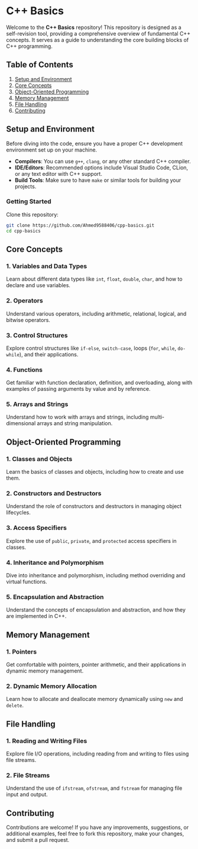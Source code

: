 # C++ Basics

Welcome to the **C++ Basics** repository! This repository is designed as a self-revision tool, providing a comprehensive overview of fundamental C++ concepts. It serves as a guide to understanding the core building blocks of C++ programming.

## Table of Contents

1. [Setup and Environment](#setup-and-environment)
2. [Core Concepts](#core-concepts)
3. [Object-Oriented Programming](#object-oriented-programming)
4. [Memory Management](#memory-management)
5. [File Handling](#file-handling)
6. [Contributing](#contributing)

## Setup and Environment

Before diving into the code, ensure you have a proper C++ development environment set up on your machine.

- **Compilers**: You can use `g++`, `clang`, or any other standard C++ compiler.
- **IDE/Editors**: Recommended options include Visual Studio Code, CLion, or any text editor with C++ support.
- **Build Tools**: Make sure to have `make` or similar tools for building your projects.

### Getting Started

Clone this repository:

```bash
git clone https://github.com/Ahmed9588406/cpp-basics.git
cd cpp-basics
```

## Core Concepts

### 1. Variables and Data Types
Learn about different data types like `int`, `float`, `double`, `char`, and how to declare and use variables.

### 2. Operators
Understand various operators, including arithmetic, relational, logical, and bitwise operators.

### 3. Control Structures
Explore control structures like `if-else`, `switch-case`, loops (`for`, `while`, `do-while`), and their applications.

### 4. Functions
Get familiar with function declaration, definition, and overloading, along with examples of passing arguments by value and by reference.

### 5. Arrays and Strings
Understand how to work with arrays and strings, including multi-dimensional arrays and string manipulation.

## Object-Oriented Programming

### 1. Classes and Objects
Learn the basics of classes and objects, including how to create and use them.

### 2. Constructors and Destructors
Understand the role of constructors and destructors in managing object lifecycles.

### 3. Access Specifiers
Explore the use of `public`, `private`, and `protected` access specifiers in classes.

### 4. Inheritance and Polymorphism
Dive into inheritance and polymorphism, including method overriding and virtual functions.

### 5. Encapsulation and Abstraction
Understand the concepts of encapsulation and abstraction, and how they are implemented in C++.

## Memory Management

### 1. Pointers
Get comfortable with pointers, pointer arithmetic, and their applications in dynamic memory management.

### 2. Dynamic Memory Allocation
Learn how to allocate and deallocate memory dynamically using `new` and `delete`.

## File Handling

### 1. Reading and Writing Files
Explore file I/O operations, including reading from and writing to files using file streams.

### 2. File Streams
Understand the use of `ifstream`, `ofstream`, and `fstream` for managing file input and output.

## Contributing

Contributions are welcome! If you have any improvements, suggestions, or additional examples, feel free to fork this repository, make your changes, and submit a pull request.
